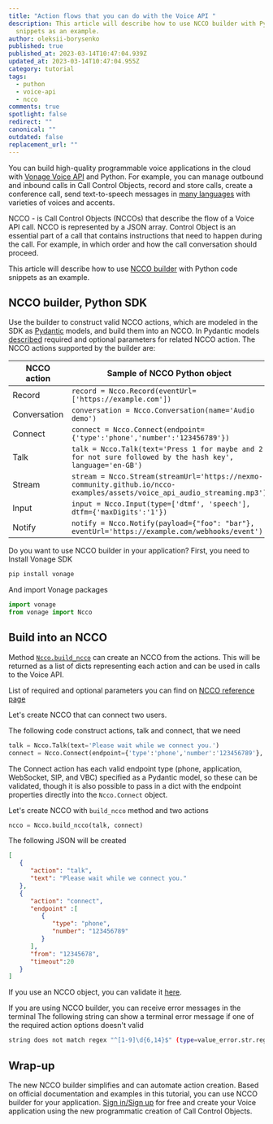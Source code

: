 ```yaml
---
title: "Action flows that you can do with the Voice API "
description: This article will describe how to use NCCO builder with Python code
  snippets as an example.
author: oleksii-borysenko
published: true
published_at: 2023-03-14T10:47:04.939Z
updated_at: 2023-03-14T10:47:04.955Z
category: tutorial
tags:
  - puthon
  - voice-api
  - ncco
comments: true
spotlight: false
redirect: ""
canonical: ""
outdated: false
replacement_url: ""
---
```

You can build high-quality programmable voice applications in the cloud with [Vonage Voice API](https://www.vonage.com/communications-apis/voice/) and Python. For example, you can manage outbound and inbound calls in Call Control Objects, record and store calls, create a conference call, send text-to-speech messages in [many languages](https://developer.vonage.com/en/voice/voice-api/concepts/text-to-speech#supported-languages) with varieties of voices and accents.

NCCO - is Call Control Objects (NCCOs) that describe the flow of a Voice API call. NCCO is represented by a JSON array. Control Object is an essential part of a call that contains instructions that need to happen during the call. For example, in which order and how the call conversation should proceed.

This article will describe how to use [NCCO builder](https://github.com/Vonage/vonage-python-sdk#ncco-builder) with Python code snippets as an example.

## NCCO builder, Python SDK

Use the builder to construct valid NCCO actions, which are modeled in the SDK as [Pydantic](https://docs.pydantic.dev/) models, and build them into an NCCO. 
In Pydantic models [described](https://github.com/Vonage/vonage-python-sdk/blob/5458a68765584e54fbdfd26efa99d306c4682290/src/vonage/ncco_builder/ncco.py) required and optional parameters for related NCCO action.
The NCCO actions supported by the builder are:

| NCCO action  | Sample of NCCO Python object                                                                                             |
| ------------ | ------------------------------------------------------------------------------------------------------------------------ |
| Record       | `record = Ncco.Record(eventUrl=['https://example.com'])`                                                                 |
| Conversation | `conversation = Ncco.Conversation(name='Audio demo')`                                                                    |
| Connect      | `connect = Ncco.Connect(endpoint={'type':'phone','number':'123456789'})`                                                 |
| Talk         | `talk = Ncco.Talk(text='Press 1 for maybe and 2 for not sure followed by the hash key', language='en-GB')`               |
| Stream       | `stream = Ncco.Stream(streamUrl='https://nexmo-community.github.io/ncco-examples/assets/voice_api_audio_streaming.mp3')` |
| Input        | `input = Ncco.Input(type=['dtmf', 'speech'], dtfm={'maxDigits':'1'})`                                                    |
| Notify       | `notify = Ncco.Notify(payload={"foo": "bar"}, eventUrl='https://example.com/webhooks/event')`                            |

Do you want to use NCCO builder in your application? First, you need to Install Vonage SDK 

```bash
pip install vonage
```
And import Vonage packages

```python
import vonage
from vonage import Ncco
```

## Build into an NCCO

Method [`Ncco.build_ncco`](https://github.com/Vonage/vonage-python-sdk#build-into-an-ncco) can create an NCCO from the actions. This will be returned as a list of dicts representing each action and can be used in calls to the Voice API.

List of required and optional parameters you can find on [NCCO reference page](https://developer.vonage.com/en/voice/voice-api/ncco-reference)

Let's create NCCO that can connect two users.

The following code construct actions, talk and connect, that we need

```python
talk = Ncco.Talk(text='Please wait while we connect you.')
connect = Ncco.Connect(endpoint={'type':'phone','number':'123456789'}, from_ = '12345678', timeout='20')
```

The Connect action has each valid endpoint type (phone, application, WebSocket, SIP, and VBC) specified as a Pydantic model, so these can be validated, though it is also possible to pass in a dict with the endpoint properties directly into the `Ncco.Connect` object.

Let's create NCCO with `build_ncco` method and two actions

```python
ncco = Ncco.build_ncco(talk, connect)
```

The following JSON will be created

```json
[
   {
      "action": "talk",
      "text": "Please wait while we connect you."
   },
   {
      "action": "connect",
      "endpoint" :[
         {
            "type": "phone",
            "number": "123456789"
         }
      ],
      "from": "12345678",
      "timeout":20
   }
]
```

If you use an NCCO object, you can validate it [here](https://dashboard.nexmo.com/voice/playground?adobe_mc=MCMID%3D08826528706681624421971769058934110597%7CMCORGID%3DA8833BC75245AF9E0A490D4D%2540AdobeOrg%7CTS%3D1678744202). 

If you are using NCCO builder, you can receive error messages in the terminal 
The following string can show a terminal error message if one of the required action options doesn't valid

```bash
string does not match regex "^[1-9]\d{6,14}$" (type=value_error.str.regex; pattern=^[1-9]\d{6,14}$)
```

## Wrap-up

The new NCCO builder simplifies and can automate action creation. Based on official documentation and examples in this tutorial, you can use NCCO builder for your application. [Sign in/Sign up](https://developer.vonage.com/en/home) for free and create your Voice application using the new programmatic creation of Call Control Objects.